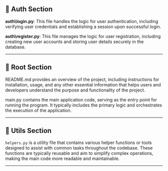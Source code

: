 ## 🧠 Auth Section

**auth\login.py**: This file handles the logic for user authentication, including verifying user credentials and establishing a session upon successful login.

**auth\register.py**: This file manages the logic for user registration, including creating new user accounts and storing user details securely in the database.

---

## 🧠 Root Section

README.md provides an overview of the project, including instructions for installation, usage, and any other essential information that helps users and developers understand the purpose and functionality of the project.

main.py contains the main application code, serving as the entry point for running the program. It typically includes the primary logic and orchestrates the execution of the application.

---

## 🧠 Utils Section

`helpers.py` is a utility file that contains various helper functions or tools designed to assist with common tasks throughout the codebase. These functions are typically reusable and aim to simplify complex operations, making the main code more readable and maintainable.

---

